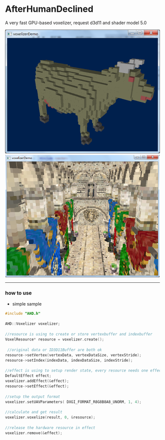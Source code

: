 # AfterHumanDeclined 
A very fast GPU-based voxelizer, request d3d11 and shader model 5.0

 ![naive rasterization](doc/cow.png)  
 ![naive rasterization](doc/sponza.png)  

--------------

### how to use
  
  - simple sample
 ```C++
 #include "AHD.h"

 AHD::Voxelizer voxelizer;
 
 //resource is using to create or store vertexbuffer and indexbuffer
 VoxelResource* resource = voxelizer.create();

  //original data or ID3D11Buffer are both ok
 resource->setVertex(vertexData, vertexDataSize, vertexStride);
 resource->setIndex(indexData, indexDataSize, indexStride);

 //effect is using to setup render state, every resource needs one effect
 DefaultEffect effect;
 voxelizer.addEffect(&effect);
 resource->setEffect(&effect);

 //setup the output format
 voxelizer.setUAVParameters( DXGI_FORMAT_R8G8B8A8_UNORM, 1, 4);

 //calculate and get result
 voxelizer.voxelize(result, 0, &resource);

 //release the hardware resource in effect
 voxelizer.remove(&effect);


 ```
